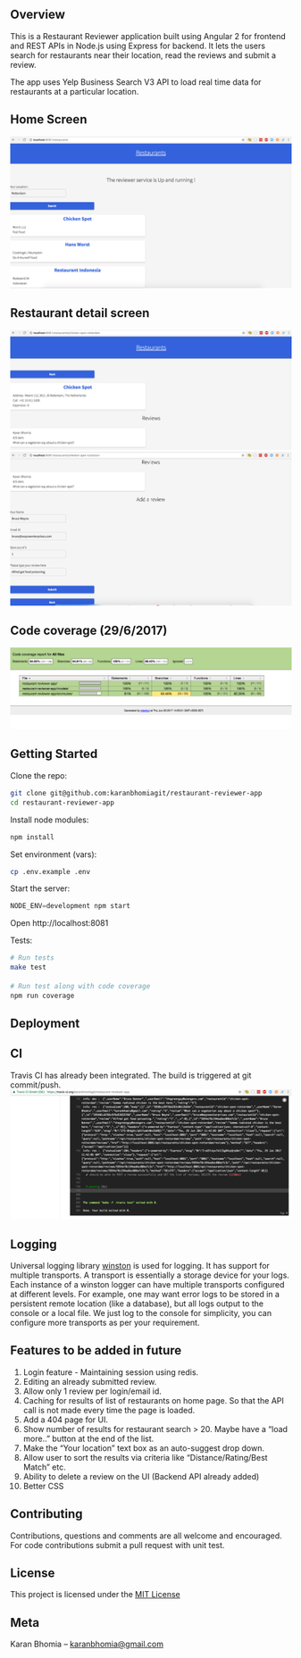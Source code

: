## Overview

This is a Restaurant Reviewer application built using Angular 2 for frontend and REST APIs in Node.js using Express for backend.
It lets the users search for restaurants near their location, read the reviews and submit a review.

The app uses Yelp Business Search V3 API to load real time data for restaurants at a particular location.

## Home Screen
![Home screen](/static/images/home.png?raw=true)

## Restaurant detail screen
![Restaurant detail](/static/images/restaurant.png?raw=true)
![Restaurant reviews](/static/images/restaurant-2.png?raw=true)

## Code coverage (29/6/2017)
![Code Coverage](/static/images/codeCoverage.png?raw=true)

## Getting Started

Clone the repo:
```sh
git clone git@github.com:karanbhomiagit/restaurant-reviewer-app
cd restaurant-reviewer-app
```

Install node modules:
```js
npm install
```

Set environment (vars):
```sh
cp .env.example .env
```

Start the server:
```js
NODE_ENV=development npm start
```

Open http://localhost:8081


Tests:
```sh
# Run tests
make test

# Run test along with code coverage
npm run coverage
```

## Deployment



## CI

Travis CI has already been integrated. The build is triggered at git commit/push.
![CI](/static/images/travis.png?raw=true)

## Logging

Universal logging library [winston](https://www.npmjs.com/package/winston) is used for logging. It has support for multiple transports.  A transport is essentially a storage device for your logs. Each instance of a winston logger can have multiple transports configured at different levels. For example, one may want error logs to be stored in a persistent remote location (like a database), but all logs output to the console or a local file. We just log to the console for simplicity, you can configure more transports as per your requirement.

## Features to be added in future

1. Login feature - Maintaining session using redis.
2. Editing an already submitted review.
3. Allow only 1 review per login/email id.
4. Caching for results of list of restaurants on home page. So that the API call is not made every time the page is loaded.
5. Add a 404 page for UI.
6. Show number of results for restaurant search > 20. Maybe have a “load more..” button at the end of the list.
7. Make the “Your location” text box as an auto-suggest drop down.
8. Allow user to sort the results via criteria like “Distance/Rating/Best Match” etc.
9. Ability to delete a review on the UI (Backend API already added)
10. Better CSS

## Contributing

Contributions, questions and comments are all welcome and encouraged. For code contributions submit a pull request with unit test.

## License

This project is licensed under the [MIT License](https://github.com/karanbhomiagit/restaurant-reviewer-app/blob/master/LICENSE)

## Meta

Karan Bhomia – karanbhomia@gmail.com
